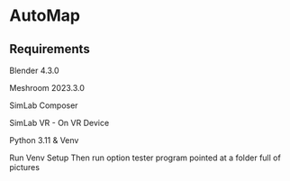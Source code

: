 # AutoMap
## Requirements
Blender 4.3.0

Meshroom 2023.3.0

SimLab Composer

SimLab VR - On VR Device

Python 3.11 & Venv

Run Venv Setup
Then run option tester program pointed at a folder full of pictures